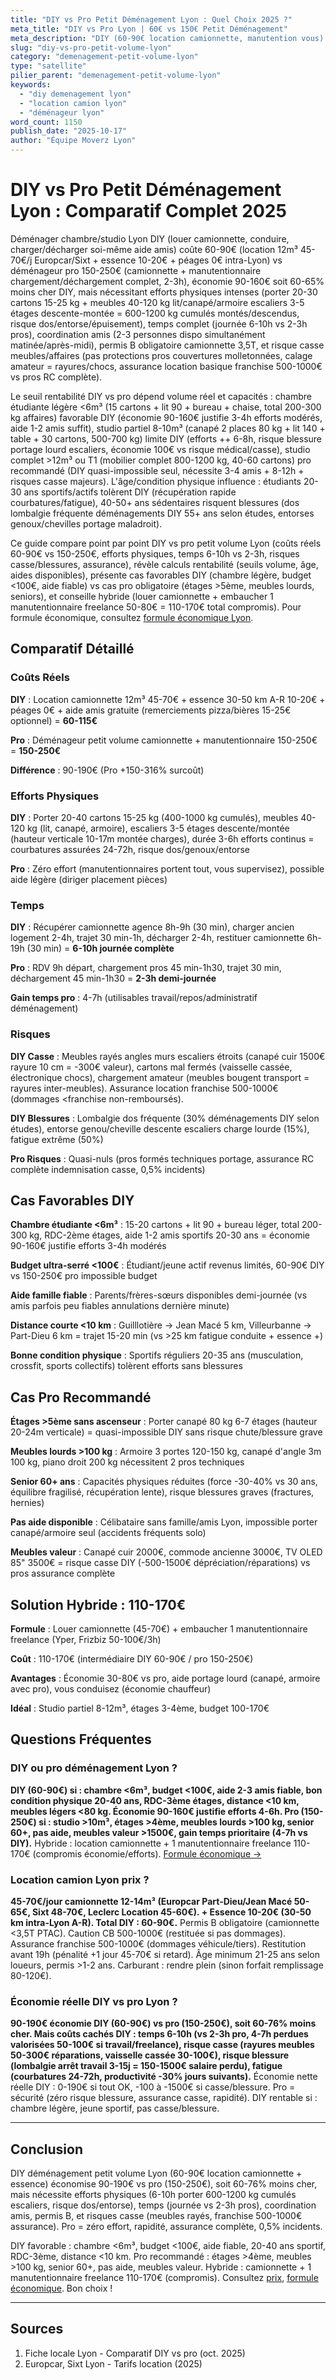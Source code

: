 ```yaml
---
title: "DIY vs Pro Petit Déménagement Lyon : Quel Choix 2025 ?"
meta_title: "DIY vs Pro Lyon | 60€ vs 150€ Petit Déménagement"
meta_description: "DIY (60-90€ location camionnette, manutention vous) vs pro (150-250€ confort total). Comparatif efforts, risques, économies Lyon."
slug: "diy-vs-pro-petit-volume-lyon"
category: "demenagement-petit-volume-lyon"
type: "satellite"
pilier_parent: "demenagement-petit-volume-lyon"
keywords:
  - "diy demenagement lyon"
  - "location camion lyon"
  - "déménageur lyon"
word_count: 1150
publish_date: "2025-10-17"
author: "Équipe Moverz Lyon"
---
```


# DIY vs Pro Petit Déménagement Lyon : Comparatif Complet 2025

Déménager chambre/studio Lyon DIY (louer camionnette, conduire, charger/décharger soi-même aide amis) coûte 60-90€ (location 12m³ 45-70€/j Europcar/Sixt + essence 10-20€ + péages 0€ intra-Lyon) vs déménageur pro 150-250€ (camionnette + manutentionnaire chargement/déchargement complet, 2-3h), économie 90-160€ soit 60-65% moins cher DIY, mais nécessitant efforts physiques intenses (porter 20-30 cartons 15-25 kg + meubles 40-120 kg lit/canapé/armoire escaliers 3-5 étages descente-montée = 600-1200 kg cumulés montés/descendus, risque dos/entorse/épuisement), temps complet (journée 6-10h vs 2-3h pros), coordination amis (2-3 personnes dispo simultanément matinée/après-midi), permis B obligatoire camionnette 3,5T, et risque casse meubles/affaires (pas protections pros couvertures molletonnées, calage amateur = rayures/chocs, assurance location basique franchise 500-1000€ vs pros RC complète).

Le seuil rentabilité DIY vs pro dépend volume réel et capacités : chambre étudiante légère <6m³ (15 cartons + lit 90 + bureau + chaise, total 200-300 kg affaires) favorable DIY (économie 90-160€ justifie 3-4h efforts modérés, aide 1-2 amis suffit), studio partiel 8-10m³ (canapé 2 places 80 kg + lit 140 + table + 30 cartons, 500-700 kg) limite DIY (efforts ++ 6-8h, risque blessure portage lourd escaliers, économie 100€ vs risque médical/casse), studio complet >12m³ ou T1 (mobilier complet 800-1200 kg, 40-60 cartons) pro recommandé (DIY quasi-impossible seul, nécessite 3-4 amis + 8-12h + risques casse majeurs). L'âge/condition physique influence : étudiants 20-30 ans sportifs/actifs tolèrent DIY (récupération rapide courbatures/fatigue), 40-50+ ans sédentaires risquent blessures (dos lombalgie fréquente déménagements DIY 55+ ans selon études, entorses genoux/chevilles portage maladroit).

Ce guide compare point par point DIY vs pro petit volume Lyon (coûts réels 60-90€ vs 150-250€, efforts physiques, temps 6-10h vs 2-3h, risques casse/blessures, assurance), révèle calculs rentabilité (seuils volume, âge, aides disponibles), présente cas favorables DIY (chambre légère, budget <100€, aide fiable) vs cas pro obligatoire (étages >5ème, meubles lourds, seniors), et conseille hybride (louer camionnette + embaucher 1 manutentionnaire freelance 50-80€ = 110-170€ total compromis). Pour formule économique, consultez [formule économique Lyon](/blog/demenagement-petit-volume-lyon/formule-economique-petit-volume-lyon).

## Comparatif Détaillé

### Coûts Réels

**DIY** : Location camionnette 12m³ 45-70€ + essence 30-50 km A-R 10-20€ + péages 0€ + aide amis gratuite (remerciements pizza/bières 15-25€ optionnel) = **60-115€**

**Pro** : Déménageur petit volume camionnette + manutentionnaire 150-250€ = **150-250€**

**Différence** : 90-190€ (Pro +150-316% surcoût)

### Efforts Physiques

**DIY** : Porter 20-40 cartons 15-25 kg (400-1000 kg cumulés), meubles 40-120 kg (lit, canapé, armoire), escaliers 3-5 étages descente/montée (hauteur verticale 10-17m montée charges), durée 3-6h efforts continus = courbatures assurées 24-72h, risque dos/genoux/entorse

**Pro** : Zéro effort (manutentionnaires portent tout, vous supervisez), possible aide légère (diriger placement pièces)

### Temps

**DIY** : Récupérer camionnette agence 8h-9h (30 min), charger ancien logement 2-4h, trajet 30 min-1h, décharger 2-4h, restituer camionnette 6h-19h (30 min) = **6-10h journée complète**

**Pro** : RDV 9h départ, chargement pros 45 min-1h30, trajet 30 min, déchargement 45 min-1h30 = **2-3h demi-journée**

**Gain temps pro** : 4-7h (utilisables travail/repos/administratif déménagement)

### Risques

**DIY Casse** : Meubles rayés angles murs escaliers étroits (canapé cuir 1500€ rayure 10 cm = -300€ valeur), cartons mal fermés (vaisselle cassée, électronique chocs), chargement amateur (meubles bougent transport = rayures inter-meubles). Assurance location franchise 500-1000€ (dommages <franchise non-remboursés).

**DIY Blessures** : Lombalgie dos fréquente (30% déménagements DIY selon études), entorse genou/cheville descente escaliers charge lourde (15%), fatigue extrême (50%)

**Pro Risques** : Quasi-nuls (pros formés techniques portage, assurance RC complète indemnisation casse, 0,5% incidents)

## Cas Favorables DIY

**Chambre étudiante <6m³** : 15-20 cartons + lit 90 + bureau léger, total 200-300 kg, RDC-2ème étages, aide 1-2 amis sportifs 20-30 ans = économie 90-160€ justifie efforts 3-4h modérés

**Budget ultra-serré <100€** : Étudiant/jeune actif revenus limités, 60-90€ DIY vs 150-250€ pro impossible budget

**Aide famille fiable** : Parents/frères-sœurs disponibles demi-journée (vs amis parfois peu fiables annulations dernière minute)

**Distance courte <10 km** : Guilllotière → Jean Macé 5 km, Villeurbanne → Part-Dieu 6 km = trajet 15-20 min (vs >25 km fatigue conduite + essence +)

**Bonne condition physique** : Sportifs réguliers 20-35 ans (musculation, crossfit, sports collectifs) tolèrent efforts sans blessures

## Cas Pro Recommandé

**Étages >5ème sans ascenseur** : Porter canapé 80 kg 6-7 étages (hauteur 20-24m verticale) = quasi-impossible DIY sans risque chute/blessure grave

**Meubles lourds >100 kg** : Armoire 3 portes 120-150 kg, canapé d'angle 3m 100 kg, piano droit 200 kg nécessitent 2 pros techniques

**Senior 60+ ans** : Capacités physiques réduites (force -30-40% vs 30 ans, équilibre fragilisé, récupération lente), risque blessures graves (fractures, hernies)

**Pas aide disponible** : Célibataire sans famille/amis Lyon, impossible porter canapé/armoire seul (accidents fréquents solo)

**Meubles valeur** : Canapé cuir 2000€, commode ancienne 3000€, TV OLED 85" 3500€ = risque casse DIY (-500-1500€ dépréciation/réparations) vs pros assurance complète

## Solution Hybride : 110-170€

**Formule** : Louer camionnette (45-70€) + embaucher 1 manutentionnaire freelance (Yper, Frizbiz 50-100€/3h)

**Coût** : 110-170€ (intermédiaire DIY 60-90€ / pro 150-250€)

**Avantages** : Économie 30-80€ vs pro, aide portage lourd (canapé, armoire avec pro), vous conduisez (économie chauffeur)

**Idéal** : Studio partiel 8-12m³, étages 3-4ème, budget 100-170€

## Questions Fréquentes

### DIY ou pro déménagement Lyon ?

**DIY (60-90€) si : chambre <6m³, budget <100€, aide 2-3 amis fiable, bon condition physique 20-40 ans, RDC-3ème étages, distance <10 km, meubles légers <80 kg. Économie 90-160€ justifie efforts 4-6h. Pro (150-250€) si : studio >10m³, étages >4ème, meubles lourds >100 kg, senior 60+, pas aide, meubles valeur >1500€, gain temps prioritaire (4-7h vs DIY).** Hybride : location camionnette + 1 manutentionnaire freelance 110-170€ (compromis économie/efforts). [Formule économique →](/blog/demenagement-petit-volume-lyon/formule-economique-petit-volume-lyon)

### Location camion Lyon prix ?

**45-70€/jour camionnette 12-14m³ (Europcar Part-Dieu/Jean Macé 50-65€, Sixt 48-70€, Leclerc Location 45-60€). + Essence 10-20€ (30-50 km intra-Lyon A-R). Total DIY : 60-90€.** Permis B obligatoire (camionnette <3,5T PTAC). Caution CB 500-1000€ (restituée si pas dommages). Assurance franchise 500-1000€ (dommages véhicule/tiers). Restitution avant 19h (pénalité +1 jour 45-70€ si retard). Âge minimum 21-25 ans selon loueurs, permis >1-2 ans. Carburant : rendre plein (sinon forfait remplissage 80-120€).

### Économie réelle DIY vs pro Lyon ?

**90-190€ économie DIY (60-90€) vs pro (150-250€), soit 60-76% moins cher. Mais coûts cachés DIY : temps 6-10h (vs 2-3h pro, 4-7h perdues valorisées 50-100€ si travail/freelance), risque casse (rayures meubles 50-300€ réparations, vaisselle cassée 30-100€), risque blessure (lombalgie arrêt travail 3-15j = 150-1500€ salaire perdu), fatigue (courbatures 24-72h, productivité -30% jours suivants).** Économie nette réelle DIY : 0-190€ si tout OK, -100 à -1500€ si casse/blessure. Pro = sécurité (zéro risque blessure, assurance casse, rapidité). DIY rentable si : chambre légère, jeune sportif, pas casse/blessure.

---

## Conclusion

DIY déménagement petit volume Lyon (60-90€ location camionnette + essence) économise 90-190€ vs pro (150-250€), soit 60-76% moins cher, mais nécessite efforts physiques (6-10h porter 600-1200 kg cumulés escaliers, risque dos/entorse), temps (journée vs 2-3h pros), coordination amis, permis B, et risques casse (meubles rayés, franchise 500-1000€ assurance). Pro = zéro effort, rapidité, assurance complète, 0,5% incidents.

DIY favorable : chambre <6m³, budget <100€, aide fiable, 20-40 ans sportif, RDC-3ème, distance <10 km. Pro recommandé : étages >4ème, meubles >100 kg, senior 60+, pas aide, meubles valeur. Hybride : camionnette + 1 manutentionnaire freelance 110-170€ (compromis). Consultez [prix](/blog/satellites/prix-petit-demenagement-lyon), [formule économique](/blog/demenagement-petit-volume-lyon/formule-economique-petit-volume-lyon). Bon choix !

---

## Sources

1. Fiche locale Lyon - Comparatif DIY vs pro (oct. 2025)
2. Europcar, Sixt Lyon - Tarifs location (2025)



